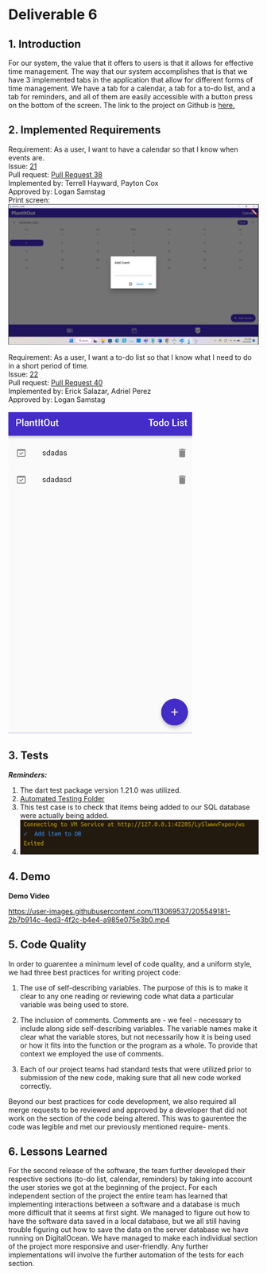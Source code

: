 # Deliverable 6

## 1. Introduction
For our system, the value that it offers to users is that it allows for effective time management. The way that our system accomplishes that is that we have 3 implemented tabs in the application that allow for different forms of time management. We have a tab for a calendar, a tab for a to-do list, and a tab for reminders, and all of them are easily accessible with a button press on the bottom of the screen. The link to the project on Github is [here.](https://github.com/Carhn/PlanItOut/tree/main)

## 2. Implemented Requirements
Requirement: As a user, I want to have a calendar so that I know when events are. <br/>
Issue: [21](https://github.com/Carhn/PlanItOut/issues/21) <br/>
Pull request: [Pull Request 38](https://github.com/Carhn/PlanItOut/pull/38) <br/>
Implemented by: Terrell Hayward, Payton Cox<br/>
Approved by: Logan Samstag<br/>
Print screen: <br/> ![Print Screen](https://github.com/Carhn/PlanItOut/blob/Dev/Deliverables/Deliverable_Images/D6_Calendar.png) 


Requirement: As a user, I want a to-do list so that I know what I need to do in a short period of time. <br/>
Issue: [22](https://github.com/Carhn/PlanItOut/issues/22)<br/>
Pull request: [Pull Request 40](https://github.com/Carhn/PlanItOut/pull/40/) <br/>
Implemented by: Erick Salazar, Adriel Perez<br/>
Approved by: Logan Samstag <br/>
<br/> ![Print Screen](https://github.com/Carhn/PlanItOut/blob/Dev/Deliverables/Deliverable_Images/D6_ToDo_PrintScreen.png) 
## 3. Tests

***Reminders:***
1. The dart test package version 1.21.0 was utilized.
2. [Automated Testing Folder](https://github.com/Carhn/PlanItOut/tree/Dev/planner_cs386/test)
3. This test case is to check that items being added to our SQL database were actually being added.
4. ![Image of Reminder Database test](https://raw.githubusercontent.com/Carhn/PlanItOut/Dev/Deliverables/Deliverable_Images/remindersD4Test.png "Reminder Database test")

## 4. Demo

**Demo Video**

https://user-images.githubusercontent.com/113069537/205549181-2b7b914c-4ed3-4f2c-b4e4-a985e075e3b0.mp4



## 5. Code Quality
In order to guarentee a minimum level of code quality, and a uniform style, we had three best practices for writing project code:

   1) The use of self-describing variables.  The purpose of this is to make it clear to any one reading or reviewing code what data
   a particular variable was being used to store.

   2) The inclusion of comments.  Comments are - we feel - necessary to include along side self-describing variables.  The variable
   names make it clear what the variable stores, but not necessarily how it is being used or how it fits into the function or the
   program as a whole.  To provide that context we employed the use of comments.

   3) Each of our project teams had standard tests that were utilized prior to submission of the new code, making sure that all new
   code worked correctly.

Beyond our best practices for code development, we also required all merge requests to be reviewed and approved by a developer that did
not work on the section of the code being altered.  This was to gaurentee the code was legible and met our previously mentioned require-
ments.

## 6. Lessons Learned
For the second release of the software, the team further developed their respective sections (to-do list, calendar, reminders) by taking
into account the user stories we got at the beginning of the project. For each independent section of the project the entire team has
learned that implementing interactions between a software and a database is much more difficult that it seems at first sight. We managed
to figure out how to have the software data saved in a local database, but we all still having trouble figuring out how to save the data 
on the server database we have running on DigitalOcean. We have managed to make each individual section of the project more responsive and
user-friendly. Any further implementations will involve the further automation of the tests for each section. 
